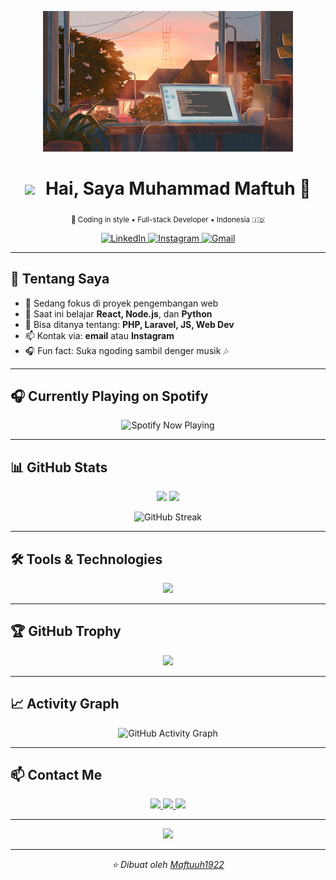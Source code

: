 <!-- README.md -->

<!-- 👋 GIF INTRO -->
<p align="center">
  <img src="https://raw.githubusercontent.com/Maftuuh1922/Maftuuh1922/main/download.gif" width="400" alt="Hi GIF" />
</p>

<!-- HEADING -->
<h1 align="center">
  <img src="https://raw.githubusercontent.com/Maftuuh1922/Maftuuh1922/main/assets/Hi.gif" width="30px" style="margin-right: 10px;">
  Hai, Saya Muhammad Maftuh 👋
</h1>

<p align="center">
  <sub>🎨 Coding in style • Full-stack Developer • Indonesia 🇮🇩</sub>
</p>

<!-- LINK BUTTONS -->
<p align="center">
  <a href="https://linkedin.com/in/maftuuh" target="_blank">
    <img src="https://img.shields.io/badge/LinkedIn-0077B5?style=for-the-badge&logo=linkedin&logoColor=white" alt="LinkedIn"/>
  </a>
  <a href="https://instagram.com/maftuuh" target="_blank">
    <img src="https://img.shields.io/badge/Instagram-E4405F?style=for-the-badge&logo=instagram&logoColor=white" alt="Instagram"/>
  </a>
  <a href="mailto:maftuuh@example.com" target="_blank">
    <img src="https://img.shields.io/badge/Gmail-D14836?style=for-the-badge&logo=gmail&logoColor=white" alt="Gmail"/>
  </a>
</p>

---

## 🚀 Tentang Saya

- 🔭 Sedang fokus di proyek pengembangan web
- 🌱 Saat ini belajar **React, Node.js**, dan **Python**
- 💬 Bisa ditanya tentang: **PHP, Laravel, JS, Web Dev**
- 📫 Kontak via: **email** atau **Instagram**
- 🎧 Fun fact: Suka ngoding sambil denger musik 🎶

---

## 🎧 Currently Playing on Spotify

<p align="center">
  <img src="https://spotify-github-profile.vercel.app/api/view?uid=Maftuuh1922&cover_image=true&theme=default&bar_color=1db954&bar_color_cover=false" alt="Spotify Now Playing" width="400" />
</p>

---

## 📊 GitHub Stats

<p align="center">
  <img height="180em" src="https://github-readme-stats.vercel.app/api?username=Maftuuh1922&show_icons=true&theme=tokyonight&include_all_commits=true&count_private=true&hide_border=true"/>
  <img height="180em" src="https://github-readme-stats.vercel.app/api/top-langs/?username=Maftuuh1922&layout=compact&langs_count=8&theme=tokyonight&hide_border=true"/>
</p>

<p align="center">
  <img src="https://github-readme-streak-stats.herokuapp.com/?user=Maftuuh1922&theme=tokyonight&hide_border=true" alt="GitHub Streak" />
</p>

---

## 🛠️ Tools & Technologies

<p align="center">
  <img src="https://skillicons.dev/icons?i=js,html,css,react,nodejs,python,php,laravel,mysql,git,github,vscode" />
</p>

---

## 🏆 GitHub Trophy

<p align="center">
  <img src="https://github-profile-trophy.vercel.app/?username=Maftuuh1922&theme=onedark&no-frame=true&margin-w=4" />
</p>

---

## 📈 Activity Graph

<p align="center">
  <img src="https://github-readme-activity-graph.vercel.app/graph?username=Maftuuh1922&bg_color=0d1117&color=1db954&line=1db954&point=ffffff&area=true&hide_border=true" alt="GitHub Activity Graph" />
</p>

---

## 📫 Contact Me

<p align="center">
  <a href="https://linkedin.com/in/maftuuh">
    <img src="https://img.shields.io/badge/LinkedIn-0077B5?style=for-the-badge&logo=linkedin&logoColor=white" />
  </a>
  <a href="https://instagram.com/maftuuh">
    <img src="https://img.shields.io/badge/Instagram-E4405F?style=for-the-badge&logo=instagram&logoColor=white" />
  </a>
  <a href="mailto:maftuuh@example.com">
    <img src="https://img.shields.io/badge/Gmail-D14836?style=for-the-badge&logo=gmail&logoColor=white" />
  </a>
</p>

---

<div align="center">
  <img src="https://quotes-github-readme.vercel.app/api?type=horizontal&theme=onedark" />
</div>

---

<p align="center"><i>⭐️ Dibuat oleh <a href="https://github.com/Maftuuh1922">Maftuuh1922</a></i></p>
